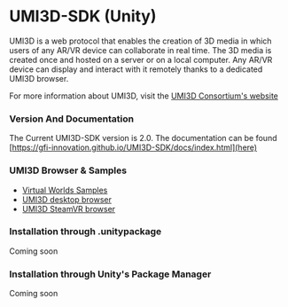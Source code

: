 # UMI3D-SDK (Unity)
UMI3D is a web protocol that enables the creation of 3D media in which users of any AR/VR device can collaborate in real time. The 3D media is created once and hosted on a server or on a local computer. Any AR/VR device can display and interact with it remotely thanks to a dedicated UMI3D browser. 

For more information about UMI3D, visit the [UMI3D Consortium's website](https://umi3d-consortium.org)

### Version And Documentation

The Current UMI3D-SDK version is 2.0.
The documentation can be found [https://gfi-innovation.github.io/UMI3D-SDK/docs/index.html](here)

### UMI3D Browser & Samples

* [Virtual Worlds Samples](url)
* [UMI3D desktop browser](url)
* [UMI3D SteamVR browser](url)

### Installation through .unitypackage

Coming soon

### Installation through Unity's Package Manager

Coming soon
